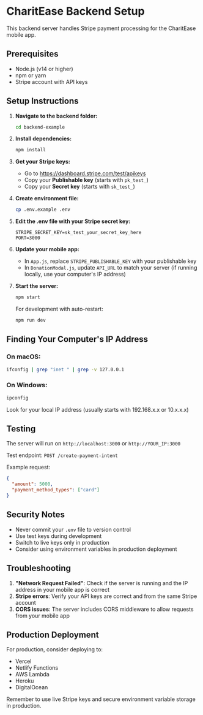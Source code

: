 # CharitEase Backend Setup

This backend server handles Stripe payment processing for the CharitEase mobile app.

## Prerequisites

- Node.js (v14 or higher)
- npm or yarn
- Stripe account with API keys

## Setup Instructions

1. **Navigate to the backend folder:**
   ```bash
   cd backend-example
   ```

2. **Install dependencies:**
   ```bash
   npm install
   ```

3. **Get your Stripe keys:**
   - Go to https://dashboard.stripe.com/test/apikeys
   - Copy your **Publishable key** (starts with `pk_test_`)
   - Copy your **Secret key** (starts with `sk_test_`)

4. **Create environment file:**
   ```bash
   cp .env.example .env
   ```

5. **Edit the .env file with your Stripe secret key:**
   ```
   STRIPE_SECRET_KEY=sk_test_your_secret_key_here
   PORT=3000
   ```

6. **Update your mobile app:**
   - In `App.js`, replace `STRIPE_PUBLISHABLE_KEY` with your publishable key
   - In `DonationModal.js`, update `API_URL` to match your server (if running locally, use your computer's IP address)

7. **Start the server:**
   ```bash
   npm start
   ```
   
   For development with auto-restart:
   ```bash
   npm run dev
   ```

## Finding Your Computer's IP Address

### On macOS:
```bash
ifconfig | grep "inet " | grep -v 127.0.0.1
```

### On Windows:
```bash
ipconfig
```

Look for your local IP address (usually starts with 192.168.x.x or 10.x.x.x)

## Testing

The server will run on `http://localhost:3000` or `http://YOUR_IP:3000`

Test endpoint: `POST /create-payment-intent`

Example request:
```json
{
  "amount": 5000,
  "payment_method_types": ["card"]
}
```

## Security Notes

- Never commit your `.env` file to version control
- Use test keys during development
- Switch to live keys only in production
- Consider using environment variables in production deployment

## Troubleshooting

1. **"Network Request Failed"**: Check if the server is running and the IP address in your mobile app is correct
2. **Stripe errors**: Verify your API keys are correct and from the same Stripe account
3. **CORS issues**: The server includes CORS middleware to allow requests from your mobile app

## Production Deployment

For production, consider deploying to:
- Vercel
- Netlify Functions
- AWS Lambda
- Heroku
- DigitalOcean

Remember to use live Stripe keys and secure environment variable storage in production.